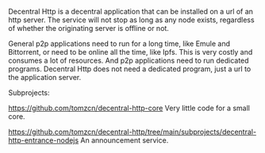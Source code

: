Decentral Http is a decentral application that can be installed on a url of an http server. The service will not stop as long as any node exists, regardless of whether the originating server is offline or not.

General p2p applications need to run for a long time, like Emule and Bittorrent, or need to be online all the time, like Ipfs. This is very costly and consumes a lot of resources. And p2p applications need to run dedicated programs. Decentral Http does not need a dedicated program, just a url to the application server. 

Subprojects:

https://github.com/tomzcn/decentral-http-core Very little code for a small core.

https://github.com/tomzcn/decentral-http/tree/main/subprojects/decentral-http-entrance-nodejs An announcement service. 
